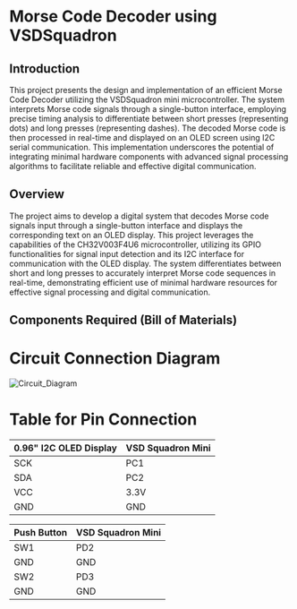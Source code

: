 # Morse Code Decoder using VSDSquadron

## Introduction

This project presents the design and implementation of an efficient Morse Code Decoder utilizing the VSDSquadron mini microcontroller. The system interprets Morse code signals through a single-button interface, employing precise timing analysis to differentiate between short presses (representing dots) and long presses (representing dashes). The decoded Morse code is then processed in real-time and displayed on an OLED screen using I2C serial communication. This implementation underscores the potential of integrating minimal hardware components with advanced signal processing algorithms to facilitate reliable and effective digital communication.

## Overview

The project aims to develop a digital system that decodes Morse code signals input through a single-button interface and displays the corresponding text on an OLED display. This project leverages the capabilities of the CH32V003F4U6 microcontroller, utilizing its GPIO functionalities for signal input detection and its I2C interface for communication with the OLED display. The system differentiates between short and long presses to accurately interpret Morse code sequences in real-time, demonstrating efficient use of minimal hardware resources for effective signal processing and digital communication.



## Components Required (Bill of Materials)


# Circuit Connection Diagram
![Circuit_Diagram](https://github.com/shreyash-patukale/team_ayodhya/assets/157274443/5615e4f9-749e-4119-aad7-df8a883f5b76)
# Table for Pin Connection
| 0.96" I2C OLED Display | VSD Squadron Mini |
| --- | --- |
| SCK | PC1 |
| SDA | PC2 |
| VCC | 3.3V |
| GND | GND |

| Push Button | VSD Squadron Mini |
| --- | --- |
| SW1 | PD2 |
| GND | GND |
| SW2 | PD3 |
| GND | GND |
